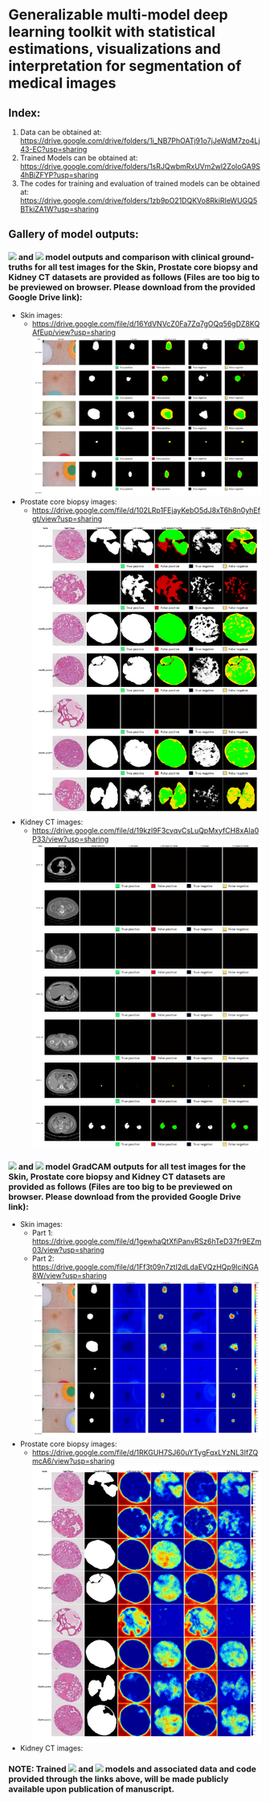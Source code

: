# Generalizable multi-model deep learning toolkit with statistical estimations, visualizations and interpretation for segmentation of medical images

## Index:

1. Data can be obtained at: https://drive.google.com/drive/folders/1i_NB7PhOATj91o7jJeWdM7zo4Lj43-EC?usp=sharing
2. Trained Models can be obtained at: https://drive.google.com/drive/folders/1sRJQwbmRxUVm2wl2ZoloGA9S4hBiZFYP?usp=sharing
3. The codes for training and evaluation of trained models can be obtained at: https://drive.google.com/drive/folders/1zb9pO21DQKVo8RkiRIeWUGQ5BTkiZA1W?usp=sharing

## Gallery of model outputs: 

### <img src="https://latex.codecogs.com/gif.latex?L_{MI}"/> and <img src="https://latex.codecogs.com/gif.latex?T_{II}"/> model outputs and comparison with clinical ground-truths for all test images for the Skin, Prostate core biopsy and Kidney CT datasets are provided as follows (Files are too big to be previewed on browser. Please download from the provided Google Drive link):

- Skin images:
  - https://drive.google.com/file/d/16YdVNVcZ0Fa7Zq7gOQq56gDZ8KQAfEup/view?usp=sharing
  ![Image of Skin 1](images/skin1.PNG)
- Prostate core biopsy images:
  - https://drive.google.com/file/d/102LRp1FEjayKebO5dJ8xT6h8n0yhEfgt/view?usp=sharing
  ![Image of Prostate 1](images/prostate1.PNG)
- Kidney CT images:
  - https://drive.google.com/file/d/19kzl9F3cvqvCsLuQpMxyfCH8xAIa0P33/view?usp=sharing
  ![Image of Kidney 1](images/kidney1.PNG)

### <img src="https://latex.codecogs.com/gif.latex?L_{MI}"/> and <img src="https://latex.codecogs.com/gif.latex?T_{II}"/> model GradCAM outputs for all test images for the Skin, Prostate core biopsy and Kidney CT datasets are provided as follows (Files are too big to be previewed on browser. Please download from the provided Google Drive link):

- Skin images:
  - Part 1: https://drive.google.com/file/d/1gewhaQtXfiPanvRSz6hTeD37fr9EZm03/view?usp=sharing
  - Part 2: https://drive.google.com/file/d/1Ff3t09n7ztI2dLdaEVQzHQp9IciNGA8W/view?usp=sharing
  ![Image of Skin 2](images/skin2.PNG)
- Prostate core biopsy images:
  - https://drive.google.com/file/d/1RKGUH7SJ60uYTygFqxLYzNL3IfZQmcA6/view?usp=sharing
  ![Image of Prostate 2](images/prostate2.PNG)
- Kidney CT images:

### NOTE: Trained <img src="https://latex.codecogs.com/gif.latex?L_{MI}"/> and <img src="https://latex.codecogs.com/gif.latex?T_{II}"/> models and associated data and code provided through the links above, will be made publicly available upon publication of manuscript.

